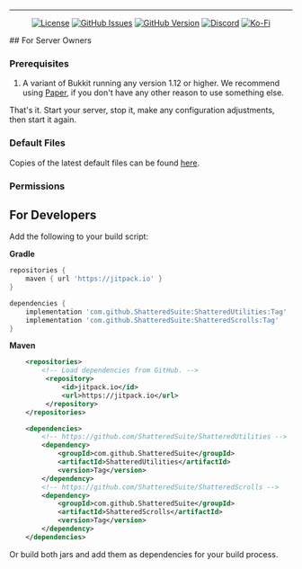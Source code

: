 <p align="center"><img src="https://raw.githubusercontent.com/ShatteredSuite/ShatteredScrolls/master/header.png" alt=""/></p>

-----
<p align="center">
<a href="https://github.com/ShatteredSuite/ShatteredScrolls/blob/master/LICENSE"><img alt="License" src="https://img.shields.io/github/license/ShatteredSuite/ShatteredScrolls?style=for-the-badge&logo=github" /></a>
<a href="https://github.com/ShatteredSuite/ShatteredScrolls/issues"><img alt="GitHub Issues" src="https://img.shields.io/github/issues/ShatteredSuite/ShatteredScrolls?style=for-the-badge&logo=github" /></a>
<a href="https://github.com/ShatteredSuite/ShatteredScrolls/releases"><img alt="GitHub Version" src="https://img.shields.io/github/release/ShatteredSuite/ShatteredScrolls?label=Github%20Version&style=for-the-badge&logo=github" /></a>
<!--
<a href=""><img alt="Spigot Version" src="https://img.shields.io/spiget/version/128937421?label=Spigot%20Version&style=for-the-badge" /></a>
-->
<a href="https://discord.gg/zUbNX9t"><img alt="Discord" src="https://img.shields.io/badge/Get%20Help-On%20Discord-%237289DA?style=for-the-badge&logo=discord" /></a>
<a href="ko-fi.com/uberpilot"><img alt="Ko-Fi" src="https://img.shields.io/badge/Support-on%20Ko--fi-%23F16061?style=for-the-badge&logo=ko-fi" /></a>
</p>
## For Server Owners

### Prerequisites
1. A variant of Bukkit running any version 1.12 or higher. We recommend using [Paper](https://papermc.io/), if you don't have any other reason to use something else.

That's it. Start your server, stop it, make any configuration adjustments, then start it again.

### Default Files

Copies of the latest default files can be found [here](/src/main/resources/).

### Permissions


## For Developers
Add the following to your build script:

**Gradle**
```groovy
repositories {
    maven { url 'https://jitpack.io' }
}

dependencies {
    implementation 'com.github.ShatteredSuite:ShatteredUtilities:Tag'
    implementation 'com.github.ShatteredSuite:ShatteredScrolls:Tag'
}
```

**Maven**
```xml
    <repositories>
        <!-- Load dependencies from GitHub. -->
         <repository>
             <id>jitpack.io</id>
             <url>https://jitpack.io</url>
         </repository>
    </repositories>

    <dependencies>
        <!-- https://github.com/ShatteredSuite/ShatteredUtilities -->
        <dependency>
            <groupId>com.github.ShatteredSuite</groupId>
            <artifactId>ShatteredUtilities</artifactId>
            <version>Tag</version>
        </dependency>
        <!-- https://github.com/ShatteredSuite/ShatteredScrolls -->
        <dependency>
            <groupId>com.github.ShatteredSuite</groupId>
            <artifactId>ShatteredScrolls</artifactId>
            <version>Tag</version>
        </dependency>
    </dependencies>
```

Or build both jars and add them as dependencies for your build process.